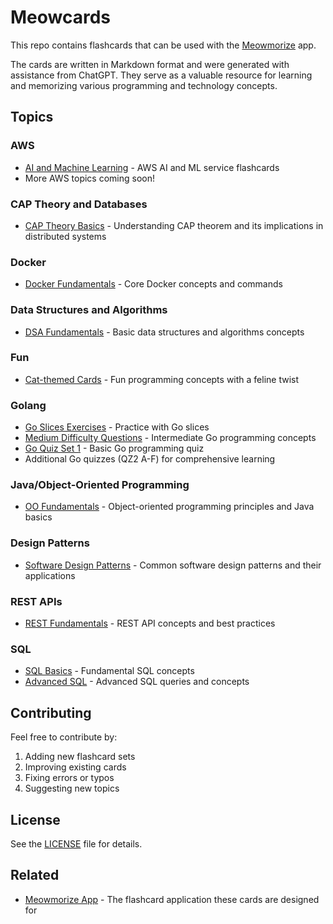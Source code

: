 # Meowcards

This repo contains flashcards that can be used with the [Meowmorize](https://github.com/robstave/meowmorize) app.

The cards are written in Markdown format and were generated with assistance from ChatGPT. They serve as a valuable resource for learning and memorizing various programming and technology concepts.

## Topics

### AWS
- [AI and Machine Learning](cards/aws/ai/) - AWS AI and ML service flashcards
- More AWS topics coming soon!

### CAP Theory and Databases
- [CAP Theory Basics](cards/cap/cap1.md) - Understanding CAP theorem and its implications in distributed systems

### Docker
- [Docker Fundamentals](cards/docker/docker-cards.md) - Core Docker concepts and commands

### Data Structures and Algorithms
- [DSA Fundamentals](cards/dsa/dsa1.md) - Basic data structures and algorithms concepts

### Fun
- [Cat-themed Cards](cards/fun/cats.md) - Fun programming concepts with a feline twist

### Golang
- [Go Slices Exercises](cards/go/go-exercises-slices-1.md) - Practice with Go slices
- [Medium Difficulty Questions](cards/go/go-medium-1.md) - Intermediate Go programming concepts
- [Go Quiz Set 1](cards/go/go-quiz-1.md) - Basic Go programming quiz
- Additional Go quizzes (QZ2 A-F) for comprehensive learning

### Java/Object-Oriented Programming
- [OO Fundamentals](cards/java-oo/oo-quizcards1.md) - Object-oriented programming principles and Java basics

### Design Patterns
- [Software Design Patterns](cards/patterns/patterns1.md) - Common software design patterns and their applications

### REST APIs
- [REST Fundamentals](cards/rest/rest.md) - REST API concepts and best practices

### SQL
- [SQL Basics](cards/sql/sql-cards1.md) - Fundamental SQL concepts
- [Advanced SQL](cards/sql/sql-cards2.md) - Advanced SQL queries and concepts

## Contributing

Feel free to contribute by:
1. Adding new flashcard sets
2. Improving existing cards
3. Fixing errors or typos
4. Suggesting new topics

## License

See the [LICENSE](LICENSE) file for details.

## Related

- [Meowmorize App](https://github.com/robstave/meowmorize) - The flashcard application these cards are designed for